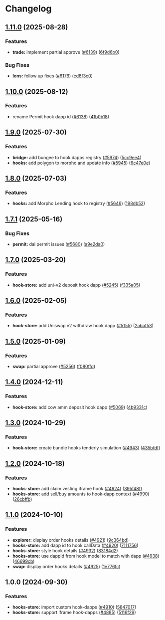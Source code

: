 # Changelog

## [1.11.0](https://github.com/cowprotocol/cowswap/compare/hook-dapp-lib-v1.10.0...hook-dapp-lib-v1.11.0) (2025-08-28)


### Features

* **trade:** implement partial approve ([#6139](https://github.com/cowprotocol/cowswap/issues/6139)) ([6f9d6b0](https://github.com/cowprotocol/cowswap/commit/6f9d6b055323d25705ee88a533f71190944be6e2))


### Bug Fixes

* **lens:** follow up fixes ([#6176](https://github.com/cowprotocol/cowswap/issues/6176)) ([cd8f3c0](https://github.com/cowprotocol/cowswap/commit/cd8f3c0201b8f04fc31a59588b6d2d05d215e112))

## [1.10.0](https://github.com/cowprotocol/cowswap/compare/hook-dapp-lib-v1.9.0...hook-dapp-lib-v1.10.0) (2025-08-12)


### Features

* rename Permit hook dapp id ([#6138](https://github.com/cowprotocol/cowswap/issues/6138)) ([41b0b18](https://github.com/cowprotocol/cowswap/commit/41b0b182d4a673bb1799a699ea83029ee8c6d73b))

## [1.9.0](https://github.com/cowprotocol/cowswap/compare/hook-dapp-lib-v1.8.0...hook-dapp-lib-v1.9.0) (2025-07-30)


### Features

* **bridge:** add bungee to hook dapps registry ([#5974](https://github.com/cowprotocol/cowswap/issues/5974)) ([5cc9ee4](https://github.com/cowprotocol/cowswap/commit/5cc9ee4b293c7e662a6723ad37729cbc08296d23))
* **hooks:** add polygon to morpho and update info ([#5945](https://github.com/cowprotocol/cowswap/issues/5945)) ([6c47e0e](https://github.com/cowprotocol/cowswap/commit/6c47e0eb481ed4ce5af2b2e3c7cf4c61f4ba79e1))

## [1.8.0](https://github.com/cowprotocol/cowswap/compare/hook-dapp-lib-v1.7.1...hook-dapp-lib-v1.8.0) (2025-07-03)


### Features

* **hooks:** add Morpho Lending hook to registry ([#5646](https://github.com/cowprotocol/cowswap/issues/5646)) ([198db52](https://github.com/cowprotocol/cowswap/commit/198db528011ebaf4c2787be1d3413e2e105d2125))

## [1.7.1](https://github.com/cowprotocol/cowswap/compare/hook-dapp-lib-v1.7.0...hook-dapp-lib-v1.7.1) (2025-05-16)


### Bug Fixes

* **permit:** dai permit issues ([#5680](https://github.com/cowprotocol/cowswap/issues/5680)) ([a9e2da0](https://github.com/cowprotocol/cowswap/commit/a9e2da026cab2b0e001adc7fb0ebf11d1b028089))

## [1.7.0](https://github.com/cowprotocol/cowswap/compare/hook-dapp-lib-v1.6.0...hook-dapp-lib-v1.7.0) (2025-03-20)


### Features

* **hook-store:** add uni-v2 deposit hook dapp ([#5245](https://github.com/cowprotocol/cowswap/issues/5245)) ([f335a05](https://github.com/cowprotocol/cowswap/commit/f335a0575e624747714662e7237b8bd7b97bd49d))

## [1.6.0](https://github.com/cowprotocol/cowswap/compare/hook-dapp-lib-v1.5.0...hook-dapp-lib-v1.6.0) (2025-02-05)


### Features

* **hook-store:** add Uniswap v2 withdraw hook dapp ([#5155](https://github.com/cowprotocol/cowswap/issues/5155)) ([2abaf53](https://github.com/cowprotocol/cowswap/commit/2abaf53a5f87c91521ed8dd94e2cd8aa5ecb8aec))

## [1.5.0](https://github.com/cowprotocol/cowswap/compare/hook-dapp-lib-v1.4.0...hook-dapp-lib-v1.5.0) (2025-01-09)


### Features

* **swap:** partial approve ([#5256](https://github.com/cowprotocol/cowswap/issues/5256)) ([f080ffd](https://github.com/cowprotocol/cowswap/commit/f080ffdb098612e729f3a3f829410ce78697979f))

## [1.4.0](https://github.com/cowprotocol/cowswap/compare/hook-dapp-lib-v1.3.0...hook-dapp-lib-v1.4.0) (2024-12-11)


### Features

* **hook-store:** add cow amm deposit hook dapp ([#5069](https://github.com/cowprotocol/cowswap/issues/5069)) ([4b9331c](https://github.com/cowprotocol/cowswap/commit/4b9331cbfab92fc113043c4e204e280b55d09f62))

## [1.3.0](https://github.com/cowprotocol/cowswap/compare/hook-dapp-lib-v1.2.0...hook-dapp-lib-v1.3.0) (2024-10-29)


### Features

* **hook-store:** create bundle hooks tenderly simulation ([#4943](https://github.com/cowprotocol/cowswap/issues/4943)) ([435bfdf](https://github.com/cowprotocol/cowswap/commit/435bfdfa3e68cea1652bc00dcf5908bbc991d7b1))

## [1.2.0](https://github.com/cowprotocol/cowswap/compare/hook-dapp-lib-v1.1.0...hook-dapp-lib-v1.2.0) (2024-10-18)


### Features

* **hooks-store:** add claim vesting iframe hook ([#4924](https://github.com/cowprotocol/cowswap/issues/4924)) ([395f48f](https://github.com/cowprotocol/cowswap/commit/395f48f57d93de67305791fdb9a668bdd693074e))
* **hooks-store:** add sell/buy amounts to hook-dapp context ([#4990](https://github.com/cowprotocol/cowswap/issues/4990)) ([26cbffb](https://github.com/cowprotocol/cowswap/commit/26cbffbbfe8edbc0a4a9ba31fe9c0d42852118d9))

## [1.1.0](https://github.com/cowprotocol/cowswap/compare/hook-dapp-lib-v1.0.0...hook-dapp-lib-v1.1.0) (2024-10-10)


### Features

* **explorer:** display order hooks details ([#4921](https://github.com/cowprotocol/cowswap/issues/4921)) ([9c364bd](https://github.com/cowprotocol/cowswap/commit/9c364bd81f2e392a8cece06f6470734ee3d7623c))
* **hooks-store:** add dapp id to hook callData ([#4920](https://github.com/cowprotocol/cowswap/issues/4920)) ([7111756](https://github.com/cowprotocol/cowswap/commit/7111756e359a8e52daa674068f99217efe27ee5b))
* **hooks-store:** style hook details ([#4932](https://github.com/cowprotocol/cowswap/issues/4932)) ([83184d2](https://github.com/cowprotocol/cowswap/commit/83184d23da3c812eff87bfc0ec5a2832af0ff235))
* **hooks-store:** use dappId from hook model to match with dapp ([#4938](https://github.com/cowprotocol/cowswap/issues/4938)) ([46699cb](https://github.com/cowprotocol/cowswap/commit/46699cbe6df02b0f7a3c6c380a04842e9f403a88))
* **swap:** display order hooks details ([#4925](https://github.com/cowprotocol/cowswap/issues/4925)) ([1e776fc](https://github.com/cowprotocol/cowswap/commit/1e776fc4f6dfb28eebf881e79bb45dbfd693e472))

## 1.0.0 (2024-09-30)


### Features

* **hooks-store:** import custom hook-dapps ([#4910](https://github.com/cowprotocol/cowswap/issues/4910)) ([5847017](https://github.com/cowprotocol/cowswap/commit/584701715500525365475660732edb6bbf7ba396))
* **hooks-store:** support iframe hook-dapps ([#4885](https://github.com/cowprotocol/cowswap/issues/4885)) ([5116f29](https://github.com/cowprotocol/cowswap/commit/5116f296a0e4866d0a51a806b7abe55e809d26e9))
